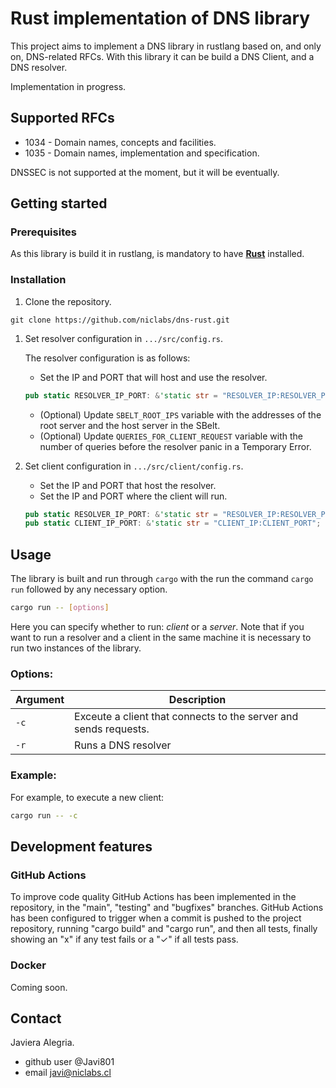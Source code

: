 # Rust implementation of DNS library

This project aims to implement a DNS library in rustlang based on, and only on, DNS-related RFCs. 
With this library it can be build a DNS Client, and a DNS resolver.

Implementation in progress.

## Supported RFCs 

* 1034 - Domain names, concepts and facilities. 
* 1035 - Domain names, implementation and specification. 

DNSSEC is not supported at the moment, but it will be eventually.

## Getting started

### Prerequisites

As this library is build it in rustlang, is mandatory to have [**Rust**](https://www.rust-lang.org/learn/get-started) installed.

### Installation


1. Clone the repository.

```
git clone https://github.com/niclabs/dns-rust.git
```

1. Set resolver configuration in `.../src/config.rs`. 

   The resolver configuration is as follows:

   - Set the IP and PORT that will host and use the resolver.

   ```Rust
   pub static RESOLVER_IP_PORT: &'static str = "RESOLVER_IP:RESOLVER_PORT";
   ```

   - (Optional) Update ```SBELT_ROOT_IPS``` variable with the addresses of the root server and the host server in the SBelt.
   - (Optional) Update ```QUERIES_FOR_CLIENT_REQUEST``` variable with the number of queries before the resolver panic in a Temporary Error.

2. Set client configuration in `.../src/client/config.rs`.

   - Set the IP and PORT that host the resolver.
   - Set the IP and PORT where the client will run.

   ```Rust
   pub static RESOLVER_IP_PORT: &'static str = "RESOLVER_IP:RESOLVER_PORT";
   pub static CLIENT_IP_PORT: &'static str = "CLIENT_IP:CLIENT_PORT";
   ```

## Usage

The library is built and run through `cargo` with the run the command `cargo run` followed by any necessary option. 

```sh 
cargo run -- [options]
```

Here you can specify whether to run: *client* or a *server*. Note that if you want to run a resolver and a client in the same machine it is necessary to run two instances of the library.

### Options:

| Argument | Description |
|----------|-------------|
|   `-c`   | Exceute a client that connects to the server and sends requests. |
|   `-r`   | Runs a DNS resolver |

### Example:
For example, to execute a new client:

```sh
cargo run -- -c
```
## Development features

### GitHub Actions

To improve code quality GitHub Actions has been implemented in the repository, in the "main", "testing" and "bugfixes" branches. GitHub Actions has been configured to trigger when a commit is pushed to the project repository, running "cargo build" and "cargo run", and then all tests, finally showing an "x" if any test fails or a "✓" if all tests pass.

### Docker

Coming soon.

## Contact

Javiera Alegria.
- github user @Javi801
- email javi@niclabs.cl
